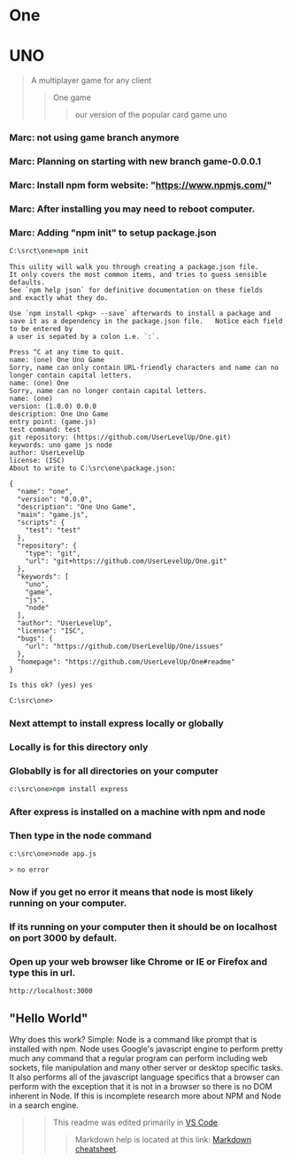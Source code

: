 # One
# UNO
> A multiplayer game for any client
>>One game
>>>our version of the popular card game uno

### Marc: not using game branch anymore
### Marc: Planning on starting with new branch game-0.0.0.1
### Marc: Install npm form website: "https://www.npmjs.com/"
### Marc: After installing you may need to reboot computer.
### Marc: Adding "npm init" to setup package.json
``` cmd
C:\srct\one>npm init
```
``` npm
This uility will walk you through creating a package.json file.
It only covers the most common items, and tries to guess sensible defaults.
See `npm help json` for definitive documentation on these fields
and exactly what they do.

Use `npm install <pkg> --save` afterwards to install a package and
save it as a dependency in the package.json file.   Notice each field to be entered by
a user is sepated by a colon i.e. `:`.

Press ^C at any time to quit.
name: (one) One Uno Game
Sorry, name can only contain URL-friendly characters and name can no longer contain capital letters.
name: (one) One
Sorry, name can no longer contain capital letters.
name: (one)
version: (1.0.0) 0.0.0
description: One Uno Game
entry point: (game.js)
test command: test
git repository: (https://github.com/UserLevelUp/One.git)
keywords: uno game js node
author: UserLevelUp
license: (ISC)
About to write to C:\src\one\package.json:

{
  "name": "one",
  "version": "0.0.0",
  "description": "One Uno Game",
  "main": "game.js",
  "scripts": {
    "test": "test"
  },
  "repository": {
    "type": "git",
    "url": "git+https://github.com/UserLevelUp/One.git"
  },
  "keywords": [
    "uno",
    "game",
    "js",
    "node"
  ],
  "author": "UserLevelUp",
  "license": "ISC",
  "bugs": {
    "url": "https://github.com/UserLevelUp/One/issues"
  },
  "homepage": "https://github.com/UserLevelUp/One#readme"
}

Is this ok? (yes) yes
```
``` cmd
C:\src\one>
```
### Next attempt to install express locally or globally
### Locally is for this directory only
### Globablly is for all directories on your computer

``` cmd
c:\src\one>npm install express
``` 

### After express is installed on a machine with npm and node
### Then type in the node command

``` cmd
c:\src\one>node app.js
```
``` node
> no error
```
### Now if you get no error it means that node is most likely running on your computer.
### If its running on your computer then it should be on localhost on port 3000 by default.
### Open up your web browser like Chrome or IE or Firefox and type this in url.

``` url
http://localhost:3000
```

## "Hello World"


Why does this work? Simple: Node is a command like prompt that is installed with npm.  Node uses Google's javascript engine to perform pretty much any command that a regular program can perform including web sockets, file manipulation and many other server or desktop specific tasks.  It also performs all of the javascript language specifics that a browser can perform with the exception that it is not in a browser so there is no DOM inherent in Node.  If this is incomplete research more about NPM and Node in a search engine.


>> This readme was edited primarily in <a href="https://code.visualstudio.com/">VS Code</a>.
>>> Markdown help is located at this link: <a href="https://github.com/adam-p/markdown-here/wiki/Markdown-Cheatsheet#blockquotes">Markdown cheatsheet</a>.


